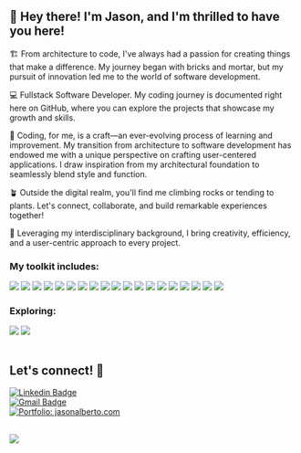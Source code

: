 ## 👋 Hey there! I'm Jason, and I'm thrilled to have you here! 

🏗️ From architecture to code, I've always had a passion for creating things that make a difference. My journey began with bricks and mortar, but my pursuit of innovation led me to the world of software development.

💻 Fullstack Software Developer. My coding journey is documented right here on GitHub, where you can explore the projects that showcase my growth and skills.

🚀 Coding, for me, is a craft—an ever-evolving process of learning and improvement. My transition from architecture to software development has endowed me with a unique perspective on crafting user-centered applications. I draw inspiration from my architectural foundation to seamlessly blend style and function.

🪴 Outside the digital realm, you'll find me climbing rocks or tending to plants. Let's connect, collaborate, and build remarkable experiences together!

🌱 Leveraging my interdisciplinary background, I bring creativity, efficiency, and a user-centric approach to every project. 

### My toolkit includes:
<div align="left">
   <img src="https://img.shields.io/badge/React-20232A?style=for-the-badge&logo=react&logoColor=61DAFB" />
   <img src="https://img.shields.io/badge/React%20Router-CA4245.svg?style=for-the-badge&logo=React-Router&logoColor=white" />
   <img src="https://img.shields.io/badge/TypeScript-007ACC?style=for-the-badge&logo=typescript&logoColor=white" />
   <img src="https://img.shields.io/badge/JavaScript-323330?style=for-the-badge&logo=javascript&logoColor=F7DF1E" /> 
   <img src="https://img.shields.io/badge/HTML5-E34F26?style=for-the-badge&logo=html5&logoColor=white" />
   <img src="https://img.shields.io/badge/CSS3-1572B6?style=for-the-badge&logo=css3&logoColor=white" /> 
   <img src="https://img.shields.io/badge/Sass-CC6699?style=for-the-badge&logo=sass&logoColor=white" />
   <img src="https://img.shields.io/badge/-cypress-%23E5E5E5?style=for-the-badge&logo=cypress&logoColor=058a5e" /> 
   <img src="https://img.shields.io/badge/-mocha-%238D6748?style=for-the-badge&logo=mocha&logoColor=white" />
   <img src="https://img.shields.io/badge/chai-A30701?style=for-the-badge&logo=chai&logoColor=white" />
   <img src="https://img.shields.io/badge/Vercel-000000.svg?style=for-the-badge&logo=Vercel&logoColor=white" />
   <img src="https://img.shields.io/badge/Slack-4A154B?style=for-the-badge&logo=slack&logoColor=white" />
   <img src="https://img.shields.io/badge/Markdown-000000?style=for-the-badge&logo=markdown&logoColor=white" /> 
   <img src="https://img.shields.io/badge/Visual_Studio_Code-0078D4?style=for-the-badge&logo=visual%20studio%20code&logoColor=white" /> 
   <img src="https://img.shields.io/badge/GitHub-181717.svg?style=for-the-badge&logo=GitHub&logoColor=white" />
   <img src="https://img.shields.io/badge/GitHub%20Pages-222222.svg?style=for-the-badge&logo=GitHub-Pages&logoColor=white" />
   <img src="https://img.shields.io/badge/Node.js-339933.svg?style=for-the-badge&logo=nodedotjs&logoColor=white" />
   <img src="https://img.shields.io/badge/Express-000000.svg?style=for-the-badge&logo=Express&logoColor=white" />
   <img src="https://img.shields.io/badge/PostgreSQL-4169E1.svg?style=for-the-badge&logo=PostgreSQL&logoColor=white" />
</div>  

### Exploring:

<div align="left">
  <img src="https://img.shields.io/badge/Ruby%20on%20Rails-D30001.svg?style=for-the-badge&logo=Ruby-on-Rails&logoColor=white" />
  <img src="https://img.shields.io/badge/Vue.js-4FC08D.svg?style=for-the-badge&logo=vuedotjs&logoColor=white" />
</div>  

<br>

## Let's connect! 🤝

[![Linkedin Badge](https://img.shields.io/badge/LinkedIn-0077B5?style=for-the-badge&logo=linkedin&logoColor=white)](https://www.linkedin.com/in/jasonalberto/)
<br>
[![Gmail Badge](https://img.shields.io/badge/jason.alberto.dev@gmail.com-D14836?style=for-the-badge&logo=gmail&logoColor=white)](mailto:jason.alberto.dev@gmail.com) <br>
[![Portfolio: jasonalberto.com](https://img.shields.io/badge/my_portfolio_at_jasonalberto.com-005571?style=for-the-badge&logoColor=white)](https://jasonalberto.com/) 
<br>
<br>

<img align="center" src="https://github-readme-stats.vercel.app/api/top-langs/?username=jalbe0076&layout=compact" />

<!--
**jalbe0076/jalbe0076** is a ✨ _special_ ✨ repository because its `README.md` (this file) appears on your GitHub profile.

Here are some ideas to get you started:

- 🔭 I’m currently working on ...
- 🌱 I’m currently learning ...
- 👯 I’m looking to collaborate on ...
- 🤔 I’m looking for help with ...
- 💬 Ask me about ...
- 📫 How to reach me: ...
- 😄 Pronouns: ...
- ⚡ Fun fact: ...

  
 ## Resume 
 <details>
   <summary> Click to View </summary>

 <div align="left"> 

 ## Education

 ## Experience

 </div>

</div>

-->

